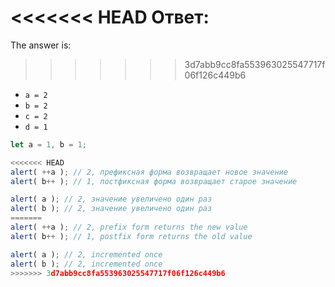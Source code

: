 <<<<<<< HEAD
Ответ:
=======

The answer is:
>>>>>>> 3d7abb9cc8fa553963025547717f06f126c449b6

- `a = 2`
- `b = 2`
- `c = 2`
- `d = 1`

```js run no-beautify
let a = 1, b = 1;

<<<<<<< HEAD
alert( ++a ); // 2, префиксная форма возвращает новое значение
alert( b++ ); // 1, постфиксная форма возвращает старое значение

alert( a ); // 2, значение увеличено один раз
alert( b ); // 2, значение увеличено один раз
=======
alert( ++a ); // 2, prefix form returns the new value
alert( b++ ); // 1, postfix form returns the old value

alert( a ); // 2, incremented once
alert( b ); // 2, incremented once
>>>>>>> 3d7abb9cc8fa553963025547717f06f126c449b6
```

